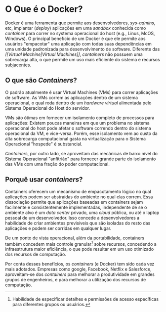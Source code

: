 # O Que é o Docker?

Docker é uma ferramenta que permite aos desenvolvedores, _sys-admins_, etc, implantar (_deploy_) aplicações em uma _sandbox_ conhecida como _container_ para correr no systema operacional do host (e.g., Linus, McOS, Windows). O principal benefício de um Docker é que ele permite aos usuários "empacotar" uma aplicação com todas suas dependências em uma unidade padronizada para desenvolvimento de software. Diferente das _[[Virtual Machine|Virtual Machines]]_, _containers_ não possuem uma sobrecarga alta, o que permite um uso mais eficiente do sistema e recursos subjacentes.

## O que são _Containers_?

O padrão atualmente é usar Virtual Machines (VMs) para correr aplicações de software. As VMs correm as aplicações dentro de um sistema operacional, o qual roda dentro de um _hardware virtual_ alimentada pelo Sistema Operacional do Host do servidor.

VMs são ótimas em fornecer um isolamento completo de processos para aplicações: Existem poucas maneiras em que um problema no sistema operacional do host pode afetar o software correndo dentro do sistema operacional da VM, e vice-versa. Porém, esse isolamento vem ao custo da alta sobrecarga computacional gasta na virtualização para o Sistema Operacional "hospede" é substancial.

_Containers_, por outro lado, se aproveitam das mecânicas de baixo nível do Sistema Operacional "anfitrião" para fornecer grande parte do isolamento das VMs com uma fração do poder computacional.

## Porquê usar _containers_?

Containers oferecem um mecanismo de empacotamento lógico no qual aplicações podem ser abstraídas do ambiente no qual elas correm. Essa dissociação permite que aplicações baseadas em containers sejam facilmente e consistentemente implementadas, independente de se o ambiente alvo é um _data center_ privado, uma _cloud_ pública, ou até o laptop pessoal de um desenvolvedor. Isso concede a desenvolvedores a habilidade de criar ambientes previsíveis que são isoladas do resto das aplicações e podem ser corridas em qualquer lugar.

De um ponto de vista operacional, além da portabilidade, containers também concedem mais controle granular[^1] sobre recursos, concedendo a infraestrutura maior eficiência, o que pode resultar em um uso otimizado dos recursos de computação.

Por conta desses benefícios, os _containers_ (e Docker) tem sido cada vez mais adotados. Empresas como google, Facebook, Netflix e Salesforce, aproveitam-se dos _containers_ para melhorar a produtividade em grandes grupos de engenheiros, e para melhorar a utilização dos recursos de computação.



[^1]: Habilidade de especificar detalhes e permissões de acesso específicas para diferentes grupos ou usuários.